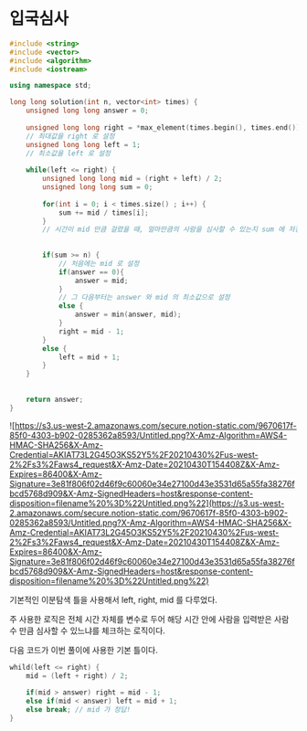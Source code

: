 # 입국심사

```cpp
#include <string>
#include <vector>
#include <algorithm>
#include <iostream>

using namespace std;

long long solution(int n, vector<int> times) {
    unsigned long long answer = 0;
    
    unsigned long long right = *max_element(times.begin(), times.end()) * n;
    // 최대값을 right 로 설정
    unsigned long long left = 1;
    // 최소값을 left 로 설정
    
    while(left <= right) {
        unsigned long long mid = (right + left) / 2;
        unsigned long long sum = 0;
        
        for(int i = 0; i < times.size() ; i++) {
            sum += mid / times[i];
        }
        // 시간이 mid 만큼 걸렸을 때, 얼마만큼의 사람을 심사할 수 있는지 sum 에 저장
        
        
        if(sum >= n) {
            // 처음에는 mid 로 설정
            if(answer == 0){
                answer = mid;
            }
            // 그 다음부터는 answer 와 mid 의 최소값으로 설정
            else {
                answer = min(answer, mid);
            }
            right = mid - 1;
        }
        else {
            left = mid + 1;
        }
    }
    
    
    return answer;
}
```

![https://s3.us-west-2.amazonaws.com/secure.notion-static.com/9670617f-85f0-4303-b902-0285362a8593/Untitled.png?X-Amz-Algorithm=AWS4-HMAC-SHA256&X-Amz-Credential=AKIAT73L2G45O3KS52Y5%2F20210430%2Fus-west-2%2Fs3%2Faws4_request&X-Amz-Date=20210430T154408Z&X-Amz-Expires=86400&X-Amz-Signature=3e81f806f02d46f9c60060e34e27100d43e3531d65a55fa38276fbcd5768d909&X-Amz-SignedHeaders=host&response-content-disposition=filename%20%3D%22Untitled.png%22](https://s3.us-west-2.amazonaws.com/secure.notion-static.com/9670617f-85f0-4303-b902-0285362a8593/Untitled.png?X-Amz-Algorithm=AWS4-HMAC-SHA256&X-Amz-Credential=AKIAT73L2G45O3KS52Y5%2F20210430%2Fus-west-2%2Fs3%2Faws4_request&X-Amz-Date=20210430T154408Z&X-Amz-Expires=86400&X-Amz-Signature=3e81f806f02d46f9c60060e34e27100d43e3531d65a55fa38276fbcd5768d909&X-Amz-SignedHeaders=host&response-content-disposition=filename%20%3D%22Untitled.png%22)

기본적인 이분탐색 틀을 사용해서 left, right, mid  를 다루었다.

주 사용한 로직은 전체 시간 자체를 변수로 두어 해당 시간 안에 사람을 입력받은 사람 수 만큼 심사할 수 있느냐를 체크하는 로직이다.

다음 코드가 이번 풀이에 사용한 기본 틀이다.

```cpp
whild(left <= right) {
	mid = (left + right) / 2;
	
	if(mid > answer) right = mid - 1;
	else if(mid < answer) left = mid + 1;
	else break; // mid 가 정답!
}
```
